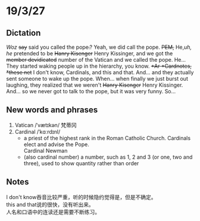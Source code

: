 # 19/3/27
## Dictation  
*Woz* ~~say~~ said you called the pope~~.~~? Yeah, we did call the pope. ~~PEM,~~ He,*uh, he* pretended to be ~~Hanry Kisenger~~ Henry Kissinger, and we got the ~~member devidicated~~ number of the Vatican and we called the pope. He... They started waking people up in the hierarchy, you know. ~~\*Ar \*Cardnotes, \*these net~~ I don't know, Cardinals, and this and that. And... and they actually sent someone to wake up the pope. When... when finally we just burst out laughing, they realized that we weren't ~~Hanry Kisenger~~ Henry Kissinger. And... so we never got to talk to the pope, but it was very funny. So...
## New words and phrases
1.  Vatican /ˈvætɪkən/  梵蒂冈  
2. Cardinal  /ˈkɑːrdɪnl/
	* a priest of the highest rank in the Roman Catholic Church. Cardinals elect and advise the Pope.  
    Cardinal Newman
	* (also cardinal number) a number, such as 1, 2 and 3 (or one, two and three), used to show quantity rather than order  
  
## Notes  
I don't know吞音比较严重，听的时候隐约觉得是，但是不确定。  
this and that说的很快，没有听出来。  
人名和口语中的连读还是需要不断练习。  
